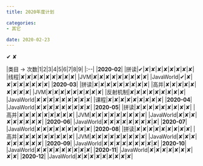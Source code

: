 ```yaml
---
title: 2020年度计划

categories:
- 其它

date: 2020-02-23
---
```

✔ ✘

|类目 -> 次数|1|2|3|4|5|6|7|8|9|
|:--|
|**2020-02**|
|拼读|✔|✘|✘|✘|✘|✘|✘|✘|✘|
|线程|✘|✘|✘|✘|✘|✘|✘|✘|✘|
|JVM|✘|✘|✘|✘|✘|✘|✘|✘|✘|
|JavaWorld|✔|✘|✘|✘|✘|✘|✘|✘|✘|
|**2020-03**|
|拼读|✘|✘|✘|✘|✘|✘|✘|✘|✘|
|高并|✘|✘|✘|✘|✘|✘|✘|✘|✘|
|JVM|✘|✘|✘|✘|✘|✘|✘|✘|✘|
|反射机制|✘|✘|✘|✘|✘|✘|✘|✘|✘|
|JavaWorld|✘|✘|✘|✘|✘|✘|✘|✘|✘|
|课程|✘|✘|✘|✘|✘|✘|✘|✘|✘|
|**2020-04**|
|JavaWorld|✘|✘|✘|✘|✘|✘|✘|✘|✘|
|**2020-05**|
|拼读|✘|✘|✘|✘|✘|✘|✘|✘|✘|
|高并|✘|✘|✘|✘|✘|✘|✘|✘|✘|
|JVM|✘|✘|✘|✘|✘|✘|✘|✘|✘|
|JavaWorld|✘|✘|✘|✘|✘|✘|✘|✘|✘|
|**2020-06**|
|JavaWorld|✘|✘|✘|✘|✘|✘|✘|✘|✘|
|**2020-07**|
|JavaWorld|✘|✘|✘|✘|✘|✘|✘|✘|✘|
|**2020-08**|
|拼读|✘|✘|✘|✘|✘|✘|✘|✘|✘|
|高并|✘|✘|✘|✘|✘|✘|✘|✘|✘|
|JVM|✘|✘|✘|✘|✘|✘|✘|✘|✘|
|JavaWorld|✘|✘|✘|✘|✘|✘|✘|✘|✘|
|**2020-09**|
|JavaWorld|✘|✘|✘|✘|✘|✘|✘|✘|✘|
|**2020-10**|
|JavaWorld|✘|✘|✘|✘|✘|✘|✘|✘|✘|
|**2020-11**|
|JavaWorld|✘|✘|✘|✘|✘|✘|✘|✘|✘|
|**2020-12**|
|JavaWorld|✘|✘|✘|✘|✘|✘|✘|✘|✘|
